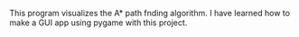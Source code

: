 This program visualizes the A* path fnding algorithm. I have learned how to make a GUI app using pygame with this project.
